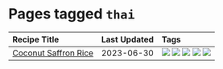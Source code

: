 # Pages tagged `thai`

|Recipe Title|Last Updated|Tags
|:---|:---|:---|
|[Coconut Saffron Rice](../recipes/coconutsaffronrice.md)|2023-06-30|[![](https://img.shields.io/badge/tag-expensive-208450)](../tags/expensive.md) [![](https://img.shields.io/badge/tag-rice-6685b7)](../tags/rice.md) [![](https://img.shields.io/badge/tag-sides-1754e4)](../tags/sides.md) [![](https://img.shields.io/badge/tag-stovetop-e4f90)](../tags/stovetop.md) [![](https://img.shields.io/badge/tag-thai-13fda6)](../tags/thai.md)|